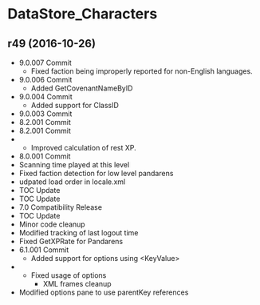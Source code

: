 # DataStore_Characters

## r49 (2016-10-26)

- 9.0.007 Commit  
    - Fixed faction being improperly reported for non-English languages.  
- 9.0.006 Commit  
    - Added GetCovenantNameByID  
- 9.0.004 Commit  
    - Added support for ClassID  
- 9.0.003 Commit  
- 8.2.001 Commit  
- 8.2.001 Commit  
- - Improved calculation of rest XP.  
- 8.0.001 Commit  
- Scanning time played at this level  
- Fixed faction detection for low level pandarens  
- udpated load order in locale.xml  
- TOC Update  
- TOC Update  
- 7.0 Compatibility Release  
- TOC Update  
- Minor code cleanup  
- Modified tracking of last logout time  
- Fixed GetXPRate for Pandarens  
- 6.1.001 Commit  
    - Added support for options using &lt;KeyValue&gt;  
- - Fixed usage of options  
    - XML frames cleanup  
- Modified options pane to use parentKey references  
